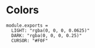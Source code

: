 Colors
======

    module.exports =
      LIGHT: "rgba(0, 0, 0, 0.0625)"
      DARK: "rgba(0, 0, 0, 0.25)"
      CURSOR: "#F0F"
